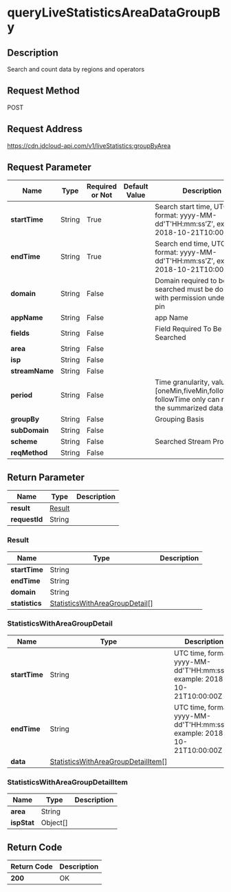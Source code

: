 # queryLiveStatisticsAreaDataGroupBy


## Description
Search and count data by regions and operators

## Request Method
POST

## Request Address
https://cdn.jdcloud-api.com/v1/liveStatistics:groupByArea


## Request Parameter
|Name|Type|Required or Not|Default Value|Description|
|---|---|---|---|---|
|**startTime**|String|True| |Search start time, UTC time, format: yyyy-MM-dd'T'HH:mm:ss’Z’, example: 2018-10-21T10:00:00Z|
|**endTime**|String|True| |Search end time, UTC time, format: yyyy-MM-dd'T'HH:mm:ss’Z’, example: 2018-10-21T10:00:00Z|
|**domain**|String|False| |Domain required to be searched must be domain with permission under user pin|
|**appName**|String|False| |app Name|
|**fields**|String|False| |Field Required To Be Searched|
|**area**|String|False| | |
|**isp**|String|False| | |
|**streamName**|String|False| | |
|**period**|String|False| |Time granularity, value: [oneMin,fiveMin,followTime], followTime only can return the summarized data|
|**groupBy**|String|False| |Grouping Basis|
|**subDomain**|String|False| | |
|**scheme**|String|False| |Searched Stream Protocol|
|**reqMethod**|String|False| | |


## Return Parameter
|Name|Type|Description|
|---|---|---|
|**result**|[Result](querylivestatisticsareadatagroupby#result)| |
|**requestId**|String| |

### <div id="result">Result</div>
|Name|Type|Description|
|---|---|---|
|**startTime**|String| |
|**endTime**|String| |
|**domain**|String| |
|**statistics**|[StatisticsWithAreaGroupDetail[]](querylivestatisticsareadatagroupby#statisticswithareagroupdetail)| |
### <div id="statisticswithareagroupdetail">StatisticsWithAreaGroupDetail</div>
|Name|Type|Description|
|---|---|---|
|**startTime**|String|UTC time, format: yyyy-MM-dd'T'HH:mm:ss’Z’, example: 2018-10-21T10:00:00Z|
|**endTime**|String|UTC time, format: yyyy-MM-dd'T'HH:mm:ss’Z’, example: 2018-10-21T10:00:00Z|
|**data**|[StatisticsWithAreaGroupDetailItem[]](querylivestatisticsareadatagroupby#statisticswithareagroupdetailitem)| |
### <div id="statisticswithareagroupdetailitem">StatisticsWithAreaGroupDetailItem</div>
|Name|Type|Description|
|---|---|---|
|**area**|String| |
|**ispStat**|Object[]| |

## Return Code
|Return Code|Description|
|---|---|
|**200**|OK|